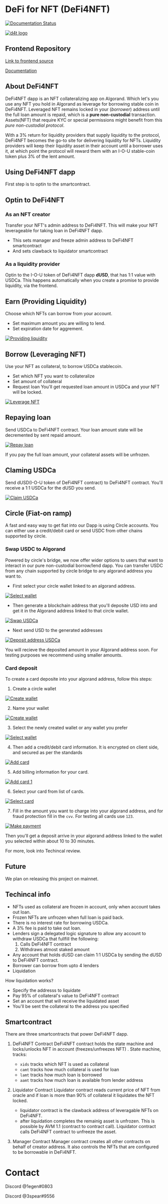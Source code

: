 # DeFi for NFT (DeFi4NFT)
[![Documentation Status](https://readthedocs.org/projects/defi4nft/badge/?version=latest)](https://defi4nft.readthedocs.io/en/latest/?badge=latest)

[![d4t logo](/docs/assets/images/logo_black.png)](https://youtu.be/4n19YhPuku4 "DeFi 4 NFT demo video")

## Frontend Repository

[Link to frontend source](https://github.com/adapole/Defi-for-NFT)

[Documentation](https://defi4nft.readthedocs.io/en/latest)

## About DeFi4NFT

DeFi4NFT dapp is an NFT collateralizing app on Algorand. Which let's you use any NFT you hold in Algorand as leverage for borrowing stable coin in DeFi4NFT.
Leveraged NFT remains locked in your (*borrower*) address until the full loan amount is repaid, which is a **pure non-custodial** transaction.
Assets(NFT) that require KYC or special permissions might benefit from this *pure non-custodial protocol*.

With a 3% return for liquidity providers that supply liquidity to the protocol, DeFi4NFT becomes the go-to site for delivering liquidity for NFTs.
Liquidity providers will keep their liquidity asset in their account until a borrower uses it, at which point the protocol will reward them with an I-O-U stable-coin token plus 3% of the lent amount.

## Using DeFi4NFT dapp

First step is to optin to the smartcontract.

## Optin to DeFi4NFT

### As an NFT creator

Transfer your NFT's admin address to DeFi4NFT.
This will make your NFT leverageable for taking loan in DeFi4NFT dapp.
* This sets manager and freeze admin address to DeFi4NFT smartcontract
* And sets clawback to liquidator smartcontract

### As a liquidity provider

Optin to the I-O-U token of DeFi4NFT dapp **dUSD**, that has 1:1 value with USDCa.
This happens automatically when you create a promise to provide liquidity, via the frontend.

## Earn (Providing Liquidity)

Choose which NFTs can borrow from your account.
* Set maximum amount you are willing to lend.
* Set expiration date for aggrement.

[![Providing liquidity](/docs/assets/images/lend.png)](https://youtu.be/4n19YhPuku4?t=51 "Stake your USDC")

## Borrow (Leveraging NFT)

Use your NFT as collateral, to borrow USDCa stablecoin.
* Set which NFT you want to collateralize
* Set amount of collateral
* Request loan
You'll get requested loan amount in USDCa and your NFT will be locked.

[![Leverage NFT](/docs/assets/images/borrow.png)](https://youtu.be/4n19YhPuku4?t=114 "Borrow in DeFi4NFT")

## Repaying loan

Send USDCa to DeFi4NFT contract.
Your loan amount state will be decremented by sent repaid amount.

[![Repay loan](/docs/assets/images/repay.png)](https://youtu.be/4n19YhPuku4?t=149 "Repaying loan")

If you pay the full loan amount, your collateral assets will be unfrozen.

## Claming USDCa

Send dUSD(I-O-U token of DeFi4NFT contract) to DeFi4NFT contract.
You'll receive a 1:1 USDCa for the dUSD you send.

[![Claim USDCa](/docs/assets/images/claim.png)](https://youtu.be/4n19YhPuku4?t=95 "Claim")

## Circle (Fiat-on ramp)

A fast and easy way to get fiat into our Dapp is using Circle accounts.
You can either use a credit/debit card or send USDC from other chains supported by circle.

### Swap USDC to Algorand

Powered by circle's bridge, we now offer wider options to users that want to interact in our pure non-custodial borrow/lend dapp.
You can transfer USDC from any chain supported by circle bridge to any algorand address you want to.

* First select your circle wallet linked to an algorand address.

[![Select wallet](/docs/assets/images/select_wallet_swap.png)](https://youtu.be/4n19YhPuku4?t=95 "Select wallet")

* Then generate a blockchain address that you'll deposite USD into and get it in the Algorand address linked to that circle wallet.

[![Swap USDCa](/docs/assets/images/generate_address.png)](https://youtu.be/4n19YhPuku4?t=95 "Generate Address")

* Next send USD to the generated addresses

[![Deposit address USDCa](/docs/assets/images/get_address.png)](https://youtu.be/4n19YhPuku4?t=95 "Get Address")

You will recieve the deposited amount in your Algorand address soon.
For testing purposes we recommend using smaller amounts.

### Card deposit

To create a card deposite into your algorand address, follow this steps:

1. Create a circle wallet

[![Create wallet](/docs/assets/images/create_wallet.png)](https://youtu.be/4n19YhPuku4?t=95 "Create wallet")

2. Name your wallet

[![Create wallet](/docs/assets/images/create_wallet2.png)](https://youtu.be/4n19YhPuku4?t=95 "Create wallet")

3. Select the newly created wallet or any wallet you prefer

[![Select wallet](/docs/assets/images/select_wallet.png)](https://youtu.be/4n19YhPuku4?t=95 "Select wallet")

4. Then add a credit/debit card information. It is encrypted on client side, and secured as per the standards

[![Add card](/docs/assets/images/add_card.png)](https://youtu.be/4n19YhPuku4?t=95 "Add card")

5. Add billing information for your card.

[![Add card 1](/docs/assets/images/add_card2.png)](https://youtu.be/4n19YhPuku4?t=95 "Billing Address")

6. Select your card from list of cards.

[![Select card](/docs/assets/images/select_card.png)](https://youtu.be/4n19YhPuku4?t=95 "Select card")

7. Fill in the amount you want to charge into your algorand address, and for fraud protection fill in the `cvv`. For testing all cards use `123`.

[![Make payment](/docs/assets/images/make_payment.png)](https://youtu.be/4n19YhPuku4?t=95 "Make payment")

Then you'll get a deposit arrive in your algorand address linked to the wallet you selected within about 10 to 30 minutes.

For more, look into Techincal review.

## Future

We plan on releasing this project on mainnet.

## Techincal info

* NFTs used as collateral are frozen in account, only when account takes out loan.
* Frozen NFTs are unfrozen when full loan is paid back.
* There is no interest rate for borrowing USDCa.
* A 3% fee is paid to take out loan.
* Lenders sign a delegated logic signature to allow any account to withdraw USDCa that fullfill the following:
	1. Calls DeFi4NFT contract
	2. Withdraws atmost staked amount
* Any account that holds dUSD can claim 1:1 USDCa by sending the dUSD to DeFi4NFT contract.
* Borrower can borrow from upto 4 lenders
* Liquidation

How liquidation works?

* Specify the addresss to liquidate
* Pay 95% of collateral's value to DeFi4NFT contract
* Set an account that will receive the liquidated asset
* You'll be sent the collateral to the address you specified

## Smartcontract

There are three smartcontracts that power DeFi4NFT dapp.

1. DeFi4NFT Contract
DeFi4NFT contract holds the state machine and locks/unlocks NFT in account (freezes/unfreezes  NFT) .
State machine, tracks:
	* `xids` tracks which NFT is used as collateral
	* `camt` tracks how much collateral is used for loan
	* `lamt` tracks how much loan is borrowed
	* `aamt` tracks how much loan is available from lender address

2. Liquidator Contract
Liquidator contract reads current price of NFT from oracle and if loan is more than 90% of collateral it liquidates the NFT locked.
	* liquidator contract is the clawback address of leveragable NFTs on DeFi4NFT.
	* after liquidation completes the remainig asset is unfrozen. This is possible by AVM 1.1 (contract to contract call). Liquidator contract calls DeFi4NFT contract to unfreeze the asset.

3. Manager Contract
Manager contract creates all other contracts on behalf of creator address. It also controls the NFTs that are configured to be borrowable in DeFi4NFT.


# Contact

Discord @1egen#0803

Discord @3spear#9556
